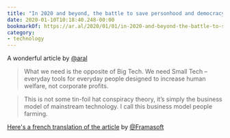 ```yaml
---
title: "In 2020 and beyond, the battle to save personhood and democracy requires a radical overhaul of mainstream technology"
date: 2020-01-10T10:18:40.248-00:00
bookmarkOf: https://ar.al/2020/01/01/in-2020-and-beyond-the-battle-to-save-personhood-and-democracy-requires-a-radical-overhaul-of-mainstream-technology/
category:
- technology
---
```

A wonderful article by [@aral](https://mastodon.ar.al/@aral)

> What we need is the opposite of Big Tech. We need Small Tech – everyday tools for everyday people designed to increase human welfare, not corporate profits.

> This is not some tin-foil hat conspiracy theory, it’s simply the business model of mainstream technology. I call this business model people farming.

[Here's a french translation of the article](https://framablog.org/2020/01/09/dautres-technologies-pour-repondre-a-lurgence-de-la-personne/) by [@Framasoft](https://framapiaf.org/@Framasoft)
